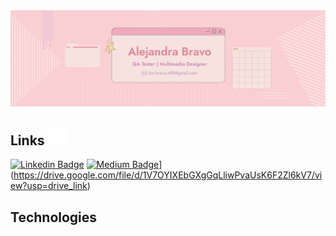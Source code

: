 <div align="center">
<img max-width="800" src="https://github.com/Lex-Bravo/Lex-Bravo/blob/main/GitMe/GitBanner.png"/>
</div>

## Links <img src="https://github.com/Lex-Bravo/Lex-Bravo/blob/main/GitMe/Cursor.gif" width="30">
[![Linkedin Badge](https://img.shields.io/badge/LinkedIn-0077B5?logo=linkedin&logoColor=white&link=https%3A%2F%2Fwww.linkedin.com%2Fin%2Falejandra-bravo-ayala%2F)](https://www.linkedin.com/in/alejandra-bravo-ayala/)
[![Medium Badge]()](https://img.shields.io/badge/Resume-hotpink?link=https%3A%2F%2Fdrive.google.com%2Ffile%2Fd%2F1V7OYIXEbGXgGqLliwPvaUsK6F2Zl6kV7%2Fview%3Fusp%3Ddrive_link)](https://drive.google.com/file/d/1V7OYIXEbGXgGqLliwPvaUsK6F2Zl6kV7/view?usp=drive_link)

## Technologies
